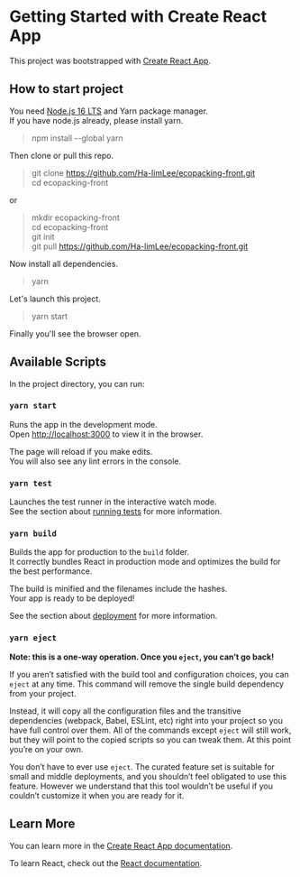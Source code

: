 # Getting Started with Create React App

This project was bootstrapped with [Create React App](https://github.com/facebook/create-react-app).

## How to start project
You need [Node.js 16 LTS](https://nodejs.org) and Yarn package manager. \
If you have node.js already, please install yarn.

> npm install --global yarn

Then clone or pull this repo.

> git clone https://github.com/Ha-limLee/ecopacking-front.git \
cd ecopacking-front

or 

> mkdir ecopacking-front \
cd ecopacking-front \
git init \
git pull https://github.com/Ha-limLee/ecopacking-front.git

Now install all dependencies.
> yarn

Let's launch this project.
> yarn start

Finally you'll see the browser open.

## Available Scripts

In the project directory, you can run:

### `yarn start`

Runs the app in the development mode. \
Open [http://localhost:3000](http://localhost:3000) to view it in the browser.

The page will reload if you make edits. \
You will also see any lint errors in the console.

### `yarn test`

Launches the test runner in the interactive watch mode. \
See the section about [running tests](https://facebook.github.io/create-react-app/docs/running-tests) for more information.

### `yarn build`

Builds the app for production to the `build` folder. \
It correctly bundles React in production mode and optimizes the build for the best performance.

The build is minified and the filenames include the hashes. \
Your app is ready to be deployed!

See the section about [deployment](https://facebook.github.io/create-react-app/docs/deployment) for more information.

### `yarn eject`

**Note: this is a one-way operation. Once you `eject`, you can’t go back!**

If you aren’t satisfied with the build tool and configuration choices, you can `eject` at any time. This command will remove the single build dependency from your project.

Instead, it will copy all the configuration files and the transitive dependencies (webpack, Babel, ESLint, etc) right into your project so you have full control over them. All of the commands except `eject` will still work, but they will point to the copied scripts so you can tweak them. At this point you’re on your own.

You don’t have to ever use `eject`. The curated feature set is suitable for small and middle deployments, and you shouldn’t feel obligated to use this feature. However we understand that this tool wouldn’t be useful if you couldn’t customize it when you are ready for it.

## Learn More

You can learn more in the [Create React App documentation](https://facebook.github.io/create-react-app/docs/getting-started).

To learn React, check out the [React documentation](https://reactjs.org/).

